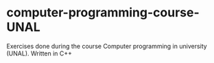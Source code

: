 # computer-programming-course-UNAL
Exercises done during the course Computer programming in university (UNAL). Written in C++
